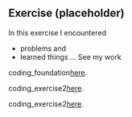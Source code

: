 ## Exercise (placeholder)

In this exercise I encountered
- problems
and
- learned things
...
See my work

coding_foundation[here](https://shenshenl.github.io/cdv-student/coding-exercises/placeholder/coding_foundation/).

coding_exercise2[here](https://shenshenl.github.io/cdv-student/coding-exercises/placeholder/exercise2/).

coding_exercise2[here](https://shenshenl.github.io/cdv-student/coding-exercises/placeholder/exercise3/).
<!-- See my work [here](https://leoneckert.github.io/cdv-student/coding-exercises/placeholder/website/). (note this link goes to GitHub Pages, the *public* face of this project)
̨ -->
